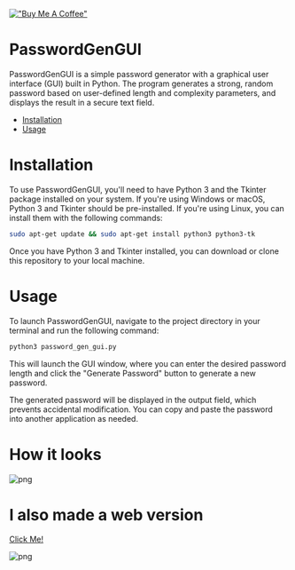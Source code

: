 [!["Buy Me A Coffee"](https://www.buymeacoffee.com/assets/img/custom_images/orange_img.png)](https://www.buymeacoffee.com/spongly)

# PasswordGenGUI

PasswordGenGUI is a simple password generator with a graphical user interface (GUI) built in Python. The program generates a strong, random password based on user-defined length and complexity parameters, and displays the result in a secure text field.

- [Installation](#installation)
- [Usage](#usage)

# Installation

To use PasswordGenGUI, you'll need to have Python 3 and the Tkinter package installed on your system. If you're using Windows or macOS, Python 3 and Tkinter should be pre-installed. If you're using Linux, you can install them with the following commands:

```bash
sudo apt-get update && sudo apt-get install python3 python3-tk
```

Once you have Python 3 and Tkinter installed, you can download or clone this repository to your local machine.

# Usage

To launch PasswordGenGUI, navigate to the project directory in your terminal and run the following command:

```bash
python3 password_gen_gui.py
```
This will launch the GUI window, where you can enter the desired password length and click the "Generate Password" button to generate a new password.

The generated password will be displayed in the output field, which prevents accidental modification. You can copy and paste the password into another application as needed.

# How it looks

![png](https://raw.githubusercontent.com/Spongly/PasswordGenGUI/main/image/how_it_looks.png)

# I also made a web version

<a href="https://spongly.github.io/PasswordGenGUI/web/index.html" target="_blank">Click Me!</a>

![png](https://raw.githubusercontent.com/Spongly/PasswordGenGUI/main/image/how_it_looks_1.png)

